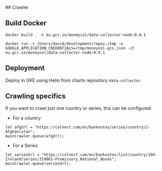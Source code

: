 ## Crawler

## Build Docker

```
docker build . -t eu.gcr.io/moneycol/data-collector-node:0.0.1
```

```
docker run -v /Users/david/development/repos:/tmp -e GOOGLE_APPLICATION_CREDENTIALS=/tmp/moneycol-gcs.json -it  eu.gcr.io/moneycol/data-collector-node:0.0.1
```

## Deployment

Deploy in GKE using Helm from charts repository `data-collector`.


## Crawling specifics

If you want to crawl just one country or series, this can be configured:

- For a country

```
let afgUrl = "https://colnect.com/en/banknotes/series/country/1-Afghanistan";
mainCrawler.queue(afgUrl);
```

- For a Series
```
let seriesUrl = "https://colnect.com/en/banknotes/list/country/104-Ireland/series/319062-Promissory_National_Bonds";
mainCrawler.queue(seriesUrl);
```